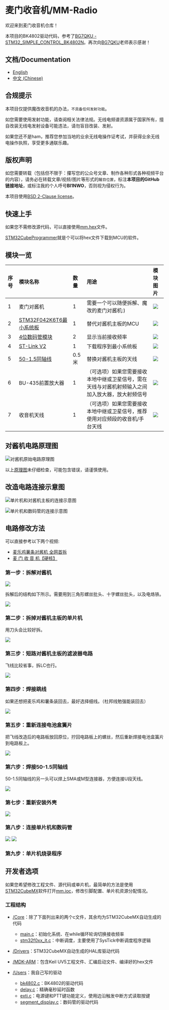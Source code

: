 # 麦门收音机/MM-Radio
欢迎来到麦门收音机仓库！

本项目的BK4802驱动代码，参考了[BG7QKU - STM32_SIMPLE_CONTROL_BK4802N](https://github.com/BG7QKU/STM32_SIMPLE_CONTROL_BK4802N)。再次向[BG7QKU](https://github.com/BG7QKU)老师表示感谢！

## 文档/Documentation
- [English](README-en.md)
- [中文 (Chinese)](README.md)

## 合规提示
本项目仅提供魔改收音机的办法，```不具备任何发射功能```。

如您需要使用发射功能，请查阅相关法律法规。无线电频谱资源属于国家所有，擅自改装无线电发射设备可能违法，请勿盲目改装、发射。

如果您还不是ham，推荐您参加当地的业余无线电操作证考试，并获得业余无线电操作执照，享受更多通联乐趣。

## 版权声明
如您需要转载（包括但不限于：攥写您的公众号文章、制作各种形式各种视频平台的内容），请务必在转载文章/视频/图片等形式的```醒目位置```，标注**本项目的GitHub链接地址**，或标注我的个人呼号**BI1NWO**，否则视为侵权行为。

本项目使用[BSD 2-Clause license](./LICENSE)。

## 快速上手
如果您不需修改源代码，可以直接使用[mm.hex](./MDK-ARM/mm/mm.hex)文件。

[STM32CubeProgrammer](https://www.st.com/en/development-tools/stm32cubeprog.html)就是个可以将hex文件下载到MCU的软件。

## 模块一览
| 序号 | 模块名称 | 数量 | 用途 | 模块图片 |
|:-----|:------- |:-----|:-----|:--------|
| 1 | 麦门对酱机 | 1 | 需要一个可以随便拆解、魔改的麦门对酱机:) | ![](./docs/images/mm.jpg) |
| 2 | [STM32F042K6T6最小系统板](https://item.taobao.com/item.htm?id=606821116231) | 1 | 替代对酱机主板的MCU | ![](./docs/images/1-STM32F042K6T6.jpg) |
| 3 | [4位数码管模块](https://detail.tmall.com/item.htm?id=44031159787&skuId=4368101738514) | 2 | 显示当前接收频率 | ![](./docs/images/2-LEDSegmentDisplay.jpg) |
| 4 | [ST-Link V2](https://detail.tmall.com/item.htm?id=14634569468&skuId=4805834869168) | 1 | 下载程序到最小系统板 | ![](./docs/images/3-STLink.jpg) |
| 5 | [50-1.5同轴线](https://item.taobao.com/item.htm?id=677546834553&skuId=5034655634918) | 0.5米 | 替换对酱机主板的天线 | ![](./docs/images/4-Coaxial.jpg)
| 6 | BU-435前置放大器 | 1 | （可选项）如果您需要接收本地中继或卫星信号，需在天线与对酱机射频输入之间加入放大器，放大射频信号 | ![](./docs/images/5-PreAmp.jpg) |
| 7 | 收音机天线 | 1 | （可选项）如果您需要接收本地中继或卫星信号，推荐使用对应频段的收音机/手台天线 | ![](./docs/images/6-ANT.jpg) |

## 对酱机电路原理图
![对酱机原始电路原理图](./docs/mm-circuit.jpg)

以上[原理图](./docs/mm-circuit.pdf)未仔细检查，可能包含错误，请谨慎使用。

## 改造电路连接示意图
![单片机和对酱机主板的连接示意图](./docs/images/BoardConnection.jpg)

![单片机和数码管的连接示意图](./docs/images/SegConnection.jpg)

## 电路修改方法
可以直接参考以下两个视频:
- [麦乐鸡薯条对酱机 全网首拆](https://www.bilibili.com/video/BV1XpuieuEW7/)
- [麦 门 收 音 机【硬核】](https://www.bilibili.com/video/BV1ar421w7CU/)

### 第一步：拆解对酱机
![](./docs/images/DisassembleMM.gif)

拆解后的结构如下所示。需要用到三角形螺丝批头、十字螺丝批头，以及电烙铁。

![](./docs/images/mm-teardown.jpg)

### 第二步：拆掉对酱机主板的单片机
用刀头会比较好拆。

![](./docs/images/DisassembleMCU.gif)

### 第三步：短路对酱机主板的滤波器电路
飞线比较省事，拆LC也行。

![](./docs/images/ShortFilter.gif)

### 第四步：焊接跳线
如果还想把麦乐鸡和薯条装回去，最好选择细线。（杜邦线勉强能装回去）

![](./docs/images/Wire.gif)

### 第五步：重新连接电池盒簧片
把飞线改造后的电路板放回原位，拧回电路板上的螺丝，然后重新焊接电池盒簧片到电路板上。

![](./docs/images/Power.gif)

### 第六步：焊接50-1.5同轴线
50-1.5同轴线的另一头可以焊上SMA或M型连接器，方便连接U段天线。

![](./docs/images/ANT.gif)

### 第七步：重新安装外壳
![](./docs/images/McNuggets-Radio.jpg)

### 第八步：连接单片机和数码管
![](./docs/images/BoardConnection.jpg)
![](./docs/images/SegConnection.jpg)
### 第九步：单片机烧录程序

## 开发者选项
如果您希望修改工程文件、源代码或单片机，最简单的方法是使用[STM32CubeMX](https://www.st.com/en/development-tools/stm32cubemx.html)软件打开[mm.ioc](./mm.ioc)，修改引脚配置、单片机资源分配情况。

### 工程结构
* [/Core](./Core/)：除了下面列出来的两个c文件，其余均为STM32CubeMX自动生成的代码
    * [main.c](./Core/Src/main.c)：初始化系统、在while循环轮询切换接收频率
    * [stm32f0xx_it.c](./Core/Src/stm32f0xx_it.c)：中断调度，主要使用了SysTick中断调度程序逻辑

* [/Drivers](./Drivers/)：STM32CubeMX自动生成的HAL库驱动代码

* [/MDK-ARM](./MDK-ARM/)：包含Keil UV5工程文件、汇编启动文件、编译好的hex文件

* [/Users](./Users/)：我自己写的驱动
    * [bk4802.c](./Users/bk4802.c)：BK4802的驱动代码
    * [delay.c](./Users/delay.c)：精确毫秒延时函数
    * [exti.c](./Users/exti.c)：电源键和PTT键功能定义，使用边沿触发中断方式读取按键
    * [segment_display.c](./Users/segment_display.c)：数码管的驱动代码
